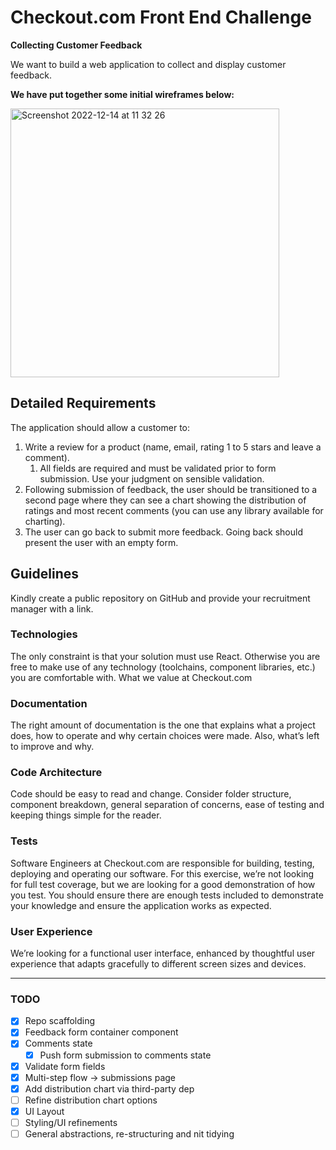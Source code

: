 # Checkout.com Front End Challenge

**Collecting Customer Feedback**

We want to build a web application to collect and display customer feedback.

**We have put together some initial wireframes below:**

<img width="430" alt="Screenshot 2022-12-14 at 11 32 26" src="https://user-images.githubusercontent.com/33296316/207584427-2b266f44-e14c-4409-925e-0d71885fa0d9.png">

## Detailed Requirements

The application should allow a customer to:

1. Write a review for a product (name, email, rating 1 to 5 stars and leave a comment).
   1. All fields are required and must be validated prior to form submission. Use your judgment on sensible validation.
2. Following submission of feedback, the user should be transitioned to a second page where they can see a chart showing the distribution of ratings and most recent comments (you can use any library available for charting).
3. The user can go back to submit more feedback. Going back should present the user with
   an empty form.

## Guidelines

Kindly create a public repository on GitHub and provide your recruitment manager with a link.

### Technologies

The only constraint is that your solution must use React. Otherwise you are free to make use of
any technology (toolchains, component libraries, etc.) you are comfortable with.
What we value at Checkout.com

### Documentation

The right amount of documentation is the one that explains what a project does, how to operate
and why certain choices were made. Also, what’s left to improve and why.

### Code Architecture

Code should be easy to read and change. Consider folder structure, component breakdown,
general separation of concerns, ease of testing and keeping things simple for the reader.

### Tests

Software Engineers at Checkout.com are responsible for building, testing, deploying and
operating our software. For this exercise, we’re not looking for full test coverage, but we are
looking for a good demonstration of how you test. You should ensure there are enough tests
included to demonstrate your knowledge and ensure the application works as expected.

### User Experience

We’re looking for a functional user interface, enhanced by thoughtful user experience that
adapts gracefully to different screen sizes and devices.

---

### TODO

- [x] Repo scaffolding
- [x] Feedback form container component
- [x] Comments state
  - [x] Push form submission to comments state
- [x] Validate form fields
- [x] Multi-step flow -> submissions page
- [x] Add distribution chart via third-party dep
- [ ] Refine distribution chart options
- [x] UI Layout
- [ ] Styling/UI refinements
- [ ] General abstractions, re-structuring and nit tidying

